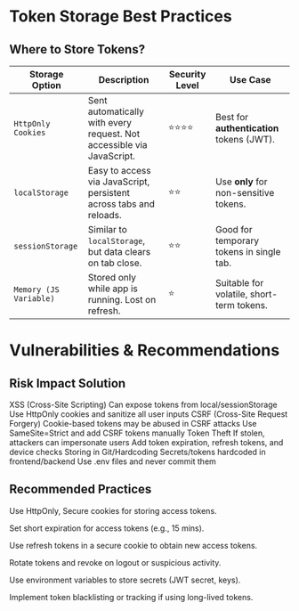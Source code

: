 # Token Storage Best Practices
## Where to Store Tokens?

| Storage Option         | Description                                                           | Security Level | Use Case                                  |
| ---------------------- | --------------------------------------------------------------------- | -------------- | ----------------------------------------- |
| `HttpOnly Cookies`     | Sent automatically with every request. Not accessible via JavaScript. | ⭐⭐⭐⭐           | Best for **authentication** tokens (JWT). |
| `localStorage`         | Easy to access via JavaScript, persistent across tabs and reloads.    | ⭐⭐             | Use **only** for non-sensitive tokens.    |
| `sessionStorage`       | Similar to `localStorage`, but data clears on tab close.              | ⭐⭐             | Good for temporary tokens in single tab.  |
| `Memory (JS Variable)` | Stored only while app is running. Lost on refresh.                    | ⭐              | Suitable for volatile, short-term tokens. |

# Vulnerabilities & Recommendations
## Risk	Impact	Solution
XSS (Cross-Site Scripting)	Can expose tokens from local/sessionStorage	Use HttpOnly cookies and sanitize all user inputs
CSRF (Cross-Site Request Forgery)	Cookie-based tokens may be abused in CSRF attacks	Use SameSite=Strict and add CSRF tokens manually
Token Theft	If stolen, attackers can impersonate users	Add token expiration, refresh tokens, and device checks
Storing in Git/Hardcoding	Secrets/tokens hardcoded in frontend/backend	Use .env files and never commit them

## Recommended Practices
Use HttpOnly, Secure cookies for storing access tokens.

Set short expiration for access tokens (e.g., 15 mins).

Use refresh tokens in a secure cookie to obtain new access tokens.

Rotate tokens and revoke on logout or suspicious activity.

Use environment variables to store secrets (JWT secret, keys).

Implement token blacklisting or tracking if using long-lived tokens.